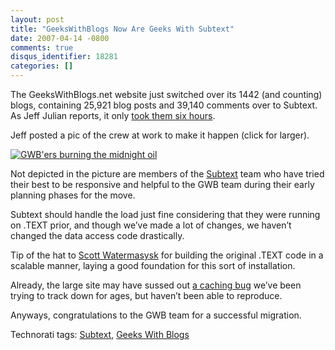 ```yaml
---
layout: post
title: "GeeksWithBlogs Now Are Geeks With Subtext"
date: 2007-04-14 -0800
comments: true
disqus_identifier: 18281
categories: []
---
```

The GeeksWithBlogs.net website just switched over its 1442 (and
counting) blogs, containing 25,921 blog posts and 39,140 comments over
to Subtext. As Jeff Julian reports, it only [took them six
hours](http://geekswithblogs.net/jjulian/archive/2007/04/13/111638.aspx "GWB is Subtext!").

Jeff posted a pic of the crew at work to make it happen (click for
larger).

[![GWB'ers burning the midnight
oil](http://haacked.com/images/haacked_com/WindowsLiveWriter/GeeksWithBlogsNowAreGeeksWithSubtext_670/image%7B0%7D_thumb.png)](http://haacked.com/images/haacked_com/WindowsLiveWriter/GeeksWithBlogsNowAreGeeksWithSubtext_670/image%7B0%7D%5B2%5D.png "A late night at work")

Not depicted in the picture are members of the
[Subtext](http://subtextproject.com/ "Subtext Project") team who have
tried their best to be responsive and helpful to the GWB team during
their early planning phases for the move.

Subtext should handle the load just fine considering that they were
running on .TEXT prior, and though we’ve made a lot of changes, we
haven’t changed the data access code drastically.

Tip of the hat to [Scott
Watermasysk](http://scottwater.com/blog/ "Ancora Imparo - Scott’s Blog")
for building the original .TEXT code in a scalable manner, laying a good
foundation for this sort of installation.

Already, the large site may have sussed out
[a caching bug](http://sourceforge.net/tracker/index.php?func=detail&aid=1700355&group_id=137896&atid=739981 "Multiblog Caching Bug")
we’ve been trying to track down for ages, but haven’t been able to
reproduce.

Anyways, congratulations to the GWB team for a successful migration.

Technorati tags: [Subtext](http://technorati.com/tags/Subtext), [Geeks
With Blogs](http://technorati.com/tags/Geeks%20With%20Blogs)

